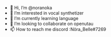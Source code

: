 - 👋 Hi, I’m @noranoka
- 👀 I’m interested in vocal synthetizer
- 🌱 I’m currently learning language
- 💞️ I’m looking to collaborate on openutau
- 📫 How to reach me discord :Nöra_Belle#7269


